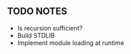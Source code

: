 TODO NOTES
----------

- Is recursion sufficient?
- Build STDLIB
- Implement module loading at runtime
